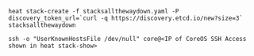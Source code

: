 ```heat stack-create -f stacksallthewaydown.yaml -P discovery_token_url=`curl -q https://discovery.etcd.io/new?size=3` stacksallthewaydown```

`ssh -o "UserKnownHostsFile /dev/null" core@<IP of CoreOS SSH Access shown in heat stack-show>`
